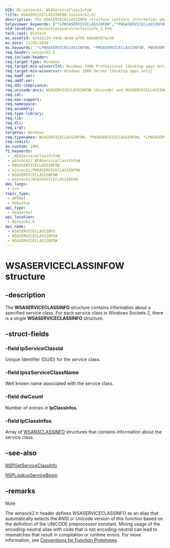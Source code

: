 ```yaml
---
UID: NS:winsock2._WSAServiceClassInfoW
title: WSASERVICECLASSINFOW (winsock2.h)
description: The WSASERVICECLASSINFO structure contains information about a specified service class. For each service class in Windows Sockets 2, there is a single WSASERVICECLASSINFO structure. (Unicode)
helpviewer_keywords: ["*LPWSASERVICECLASSINFOW","*PWSASERVICECLASSINFOW","PWSASERVICECLASSINFOW","PWSASERVICECLASSINFOW structure pointer [Winsock]","WSASERVICECLASSINFO","WSASERVICECLASSINFO structure [Winsock]","WSASERVICECLASSINFOA","WSASERVICECLASSINFOW","_win32_wsaserviceclassinfo_2","winsock.wsaserviceclassinfo_2","winsock2/PWSASERVICECLASSINFOW","winsock2/WSASERVICECLASSINFO","winsock2/WSASERVICECLASSINFOA","winsock2/WSASERVICECLASSINFOW"]
old-location: winsock\wsaserviceclassinfo_2.htm
tech.root: WinSock
ms.assetid: 02422c24-34a6-4e34-a795-66b0b687ac44
ms.date: 12/05/2018
ms.keywords: '*LPWSASERVICECLASSINFOW, *PWSASERVICECLASSINFOW, PWSASERVICECLASSINFOW, PWSASERVICECLASSINFOW structure pointer [Winsock], WSASERVICECLASSINFO, WSASERVICECLASSINFO structure [Winsock], WSASERVICECLASSINFOA, WSASERVICECLASSINFOW, _win32_wsaserviceclassinfo_2, winsock.wsaserviceclassinfo_2, winsock2/PWSASERVICECLASSINFOW, winsock2/WSASERVICECLASSINFO, winsock2/WSASERVICECLASSINFOA, winsock2/WSASERVICECLASSINFOW'
req.header: winsock2.h
req.include-header: 
req.target-type: Windows
req.target-min-winverclnt: Windows 2000 Professional [desktop apps only]
req.target-min-winversvr: Windows 2000 Server [desktop apps only]
req.kmdf-ver: 
req.umdf-ver: 
req.ddi-compliance: 
req.unicode-ansi: WSASERVICECLASSINFOW (Unicode) and WSASERVICECLASSINFOA (ANSI)
req.idl: 
req.max-support: 
req.namespace: 
req.assembly: 
req.type-library: 
req.lib: 
req.dll: 
req.irql: 
targetos: Windows
req.typenames: WSASERVICECLASSINFOW, *PWSASERVICECLASSINFOW, *LPWSASERVICECLASSINFOW
req.redist: 
ms.custom: 19H1
f1_keywords:
 - _WSAServiceClassInfoW
 - winsock2/_WSAServiceClassInfoW
 - PWSASERVICECLASSINFOW
 - winsock2/PWSASERVICECLASSINFOW
 - WSASERVICECLASSINFOW
 - winsock2/WSASERVICECLASSINFOW
dev_langs:
 - c++
topic_type:
 - APIRef
 - kbSyntax
api_type:
 - HeaderDef
api_location:
 - Winsock2.h
api_name:
 - WSASERVICECLASSINFO
 - WSASERVICECLASSINFOA
 - WSASERVICECLASSINFOW
---
```


# WSASERVICECLASSINFOW structure


## -description

The 
<b>WSASERVICECLASSINFO</b> structure contains information about a specified service class. For each service class in Windows Sockets 2, there is a single 
<b>WSASERVICECLASSINFO</b> structure.

## -struct-fields

### -field lpServiceClassId

Unique Identifier (GUID) for the service class.

### -field lpszServiceClassName

Well known name associated with the service class.

### -field dwCount

Number of entries in <b>lpClassInfos</b>.

### -field lpClassInfos

Array of <a href="/windows/desktop/api/winsock2/ns-winsock2-wsansclassinfow">WSANSCLASSINFO</a> structures that contains information about the service class.

## -see-also

<a href="/windows/desktop/api/ws2spi/nc-ws2spi-lpnspgetserviceclassinfo">NSPGetServiceClassInfo</a>



<a href="/windows/desktop/api/ws2spi/nc-ws2spi-lpnsplookupservicebegin">NSPLookupServiceBegin</a>

## -remarks

> [!NOTE]
> The winsock2.h header defines WSASERVICECLASSINFO as an alias that automatically selects the ANSI or Unicode version of this function based on the definition of the UNICODE preprocessor constant. Mixing usage of the encoding-neutral alias with code that is not encoding-neutral can lead to mismatches that result in compilation or runtime errors. For more information, see [Conventions for Function Prototypes](/windows/win32/intl/conventions-for-function-prototypes).
